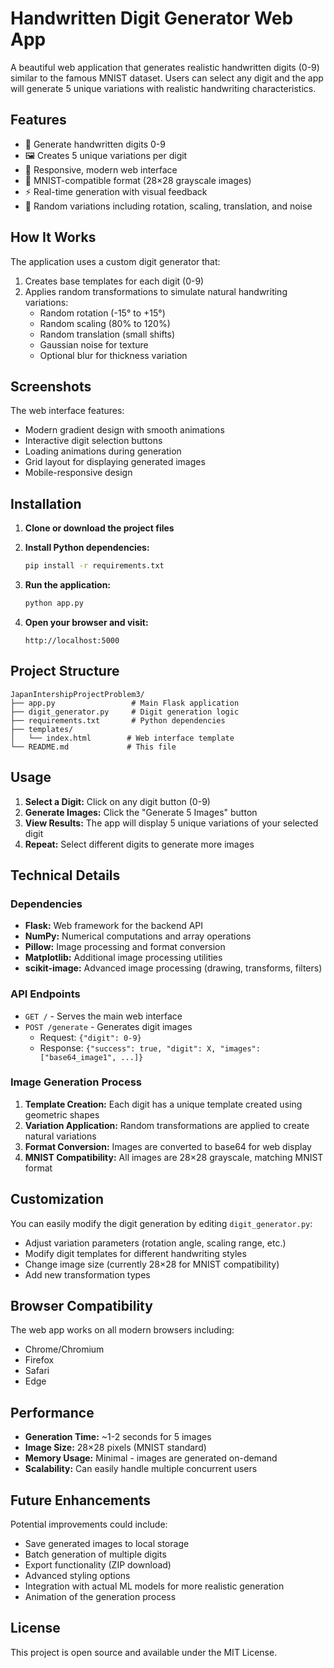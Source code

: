 # Handwritten Digit Generator Web App

A beautiful web application that generates realistic handwritten digits (0-9) similar to the famous MNIST dataset. Users can select any digit and the app will generate 5 unique variations with realistic handwriting characteristics.

## Features

- 🎨 Generate handwritten digits 0-9
- 🖼️ Creates 5 unique variations per digit
- 📱 Responsive, modern web interface
- 🎯 MNIST-compatible format (28×28 grayscale images)
- ⚡ Real-time generation with visual feedback
- 🎲 Random variations including rotation, scaling, translation, and noise

## How It Works

The application uses a custom digit generator that:
1. Creates base templates for each digit (0-9)
2. Applies random transformations to simulate natural handwriting variations:
   - Random rotation (-15° to +15°)
   - Random scaling (80% to 120%)
   - Random translation (small shifts)
   - Gaussian noise for texture
   - Optional blur for thickness variation

## Screenshots

The web interface features:
- Modern gradient design with smooth animations
- Interactive digit selection buttons
- Loading animations during generation
- Grid layout for displaying generated images
- Mobile-responsive design

## Installation

1. **Clone or download the project files**

2. **Install Python dependencies:**
   ```bash
   pip install -r requirements.txt
   ```

3. **Run the application:**
   ```bash
   python app.py
   ```

4. **Open your browser and visit:**
   ```
   http://localhost:5000
   ```

## Project Structure

```
JapanIntershipProjectProblem3/
├── app.py                 # Main Flask application
├── digit_generator.py     # Digit generation logic
├── requirements.txt       # Python dependencies
├── templates/
│   └── index.html        # Web interface template
└── README.md             # This file
```

## Usage

1. **Select a Digit:** Click on any digit button (0-9)
2. **Generate Images:** Click the "Generate 5 Images" button
3. **View Results:** The app will display 5 unique variations of your selected digit
4. **Repeat:** Select different digits to generate more images

## Technical Details

### Dependencies
- **Flask:** Web framework for the backend API
- **NumPy:** Numerical computations and array operations
- **Pillow:** Image processing and format conversion
- **Matplotlib:** Additional image processing utilities
- **scikit-image:** Advanced image processing (drawing, transforms, filters)

### API Endpoints
- `GET /` - Serves the main web interface
- `POST /generate` - Generates digit images
  - Request: `{"digit": 0-9}`
  - Response: `{"success": true, "digit": X, "images": ["base64_image1", ...]}`

### Image Generation Process
1. **Template Creation:** Each digit has a unique template created using geometric shapes
2. **Variation Application:** Random transformations are applied to create natural variations
3. **Format Conversion:** Images are converted to base64 for web display
4. **MNIST Compatibility:** All images are 28×28 grayscale, matching MNIST format

## Customization

You can easily modify the digit generation by editing `digit_generator.py`:
- Adjust variation parameters (rotation angle, scaling range, etc.)
- Modify digit templates for different handwriting styles
- Change image size (currently 28×28 for MNIST compatibility)
- Add new transformation types

## Browser Compatibility

The web app works on all modern browsers including:
- Chrome/Chromium
- Firefox
- Safari
- Edge

## Performance

- **Generation Time:** ~1-2 seconds for 5 images
- **Image Size:** 28×28 pixels (MNIST standard)
- **Memory Usage:** Minimal - images are generated on-demand
- **Scalability:** Can easily handle multiple concurrent users

## Future Enhancements

Potential improvements could include:
- Save generated images to local storage
- Batch generation of multiple digits
- Export functionality (ZIP download)
- Advanced styling options
- Integration with actual ML models for more realistic generation
- Animation of the generation process

## License

This project is open source and available under the MIT License. 